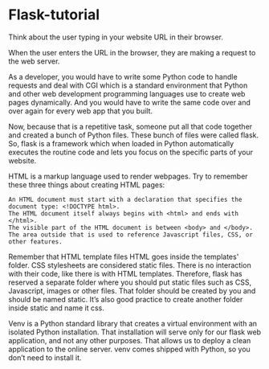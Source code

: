 # Flask-tutorial

Think about the user typing in your website URL in their browser.

When the user enters the URL in the browser, they are making a request to the web server.

As a developer, you would have to write some Python code to handle requests and deal with CGI which is a standard environment that Python and other web development programming languages use to create web pages dynamically. And you would have to write the same code over and over again for every web app that you built.

Now, because that is a repetitive task, someone put all that code together and created a bunch of Python files. These bunch of files were called flask. So, flask is a framework which when loaded in Python automatically executes the routine code and lets you focus on the specific parts of your website.

HTML is a markup language used to render webpages. Try to remember these three things about creating HTML pages:

    An HTML document must start with a declaration that specifies the document type: <!DOCTYPE html>.
    The HTML document itself always begins with <html> and ends with </html>.
    The visible part of the HTML document is between <body> and </body>. The area outside that is used to reference Javascript files, CSS, or other features.
    
    
Remember that HTML template files HTML goes inside the templates' folder. CSS stylesheets are considered static files. There is no interaction with their code, like there is with HTML templates. Therefore, flask has reserved a separate folder where you should put static files such as CSS, Javascript, images or other files. That folder should be created by you and should be named static. It’s also good practice to create another folder inside static and name it css.

Venv is a Python standard library that creates a virtual environment with an isolated Python installation. That installation will serve only for our flask web application, and not any other purposes. That allows us to deploy a clean application to the online server. venv comes shipped with Python, so you don’t need to install it.
